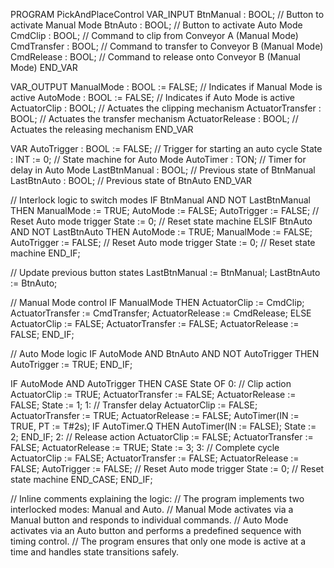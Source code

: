 PROGRAM PickAndPlaceControl
VAR_INPUT
    BtnManual : BOOL; // Button to activate Manual Mode
    BtnAuto : BOOL;   // Button to activate Auto Mode
    CmdClip : BOOL;   // Command to clip from Conveyor A (Manual Mode)
    CmdTransfer : BOOL; // Command to transfer to Conveyor B (Manual Mode)
    CmdRelease : BOOL; // Command to release onto Conveyor B (Manual Mode)
END_VAR

VAR_OUTPUT
    ManualMode : BOOL := FALSE; // Indicates if Manual Mode is active
    AutoMode : BOOL := FALSE;   // Indicates if Auto Mode is active
    ActuatorClip : BOOL;        // Actuates the clipping mechanism
    ActuatorTransfer : BOOL;    // Actuates the transfer mechanism
    ActuatorRelease : BOOL;     // Actuates the releasing mechanism
END_VAR

VAR
    AutoTrigger : BOOL := FALSE; // Trigger for starting an auto cycle
    State : INT := 0;            // State machine for Auto Mode
    AutoTimer : TON;             // Timer for delay in Auto Mode
    LastBtnManual : BOOL;        // Previous state of BtnManual
    LastBtnAuto : BOOL;          // Previous state of BtnAuto
END_VAR

// Interlock logic to switch modes
IF BtnManual AND NOT LastBtnManual THEN
    ManualMode := TRUE;
    AutoMode := FALSE;
    AutoTrigger := FALSE; // Reset Auto mode trigger
    State := 0;           // Reset state machine
ELSIF BtnAuto AND NOT LastBtnAuto THEN
    AutoMode := TRUE;
    ManualMode := FALSE;
    AutoTrigger := FALSE; // Reset Auto mode trigger
    State := 0;           // Reset state machine
END_IF;

// Update previous button states
LastBtnManual := BtnManual;
LastBtnAuto := BtnAuto;

// Manual Mode control
IF ManualMode THEN
    ActuatorClip := CmdClip;
    ActuatorTransfer := CmdTransfer;
    ActuatorRelease := CmdRelease;
ELSE
    ActuatorClip := FALSE;
    ActuatorTransfer := FALSE;
    ActuatorRelease := FALSE;
END_IF;

// Auto Mode logic
IF AutoMode AND BtnAuto AND NOT AutoTrigger THEN
    AutoTrigger := TRUE;
END_IF;

IF AutoMode AND AutoTrigger THEN
    CASE State OF
        0: // Clip action
            ActuatorClip := TRUE;
            ActuatorTransfer := FALSE;
            ActuatorRelease := FALSE;
            State := 1;
        1: // Transfer delay
            ActuatorClip := FALSE;
            ActuatorTransfer := TRUE;
            ActuatorRelease := FALSE;
            AutoTimer(IN := TRUE, PT := T#2s);
            IF AutoTimer.Q THEN
                AutoTimer(IN := FALSE);
                State := 2;
            END_IF;
        2: // Release action
            ActuatorClip := FALSE;
            ActuatorTransfer := FALSE;
            ActuatorRelease := TRUE;
            State := 3;
        3: // Complete cycle
            ActuatorClip := FALSE;
            ActuatorTransfer := FALSE;
            ActuatorRelease := FALSE;
            AutoTrigger := FALSE; // Reset Auto mode trigger
            State := 0;           // Reset state machine
    END_CASE;
END_IF;

// Inline comments explaining the logic:
// The program implements two interlocked modes: Manual and Auto.
// Manual Mode activates via a Manual button and responds to individual commands.
// Auto Mode activates via an Auto button and performs a predefined sequence with timing control.
// The program ensures that only one mode is active at a time and handles state transitions safely.



